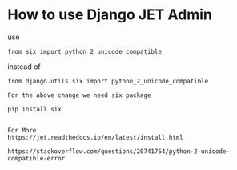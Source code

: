 # How to use Django JET Admin


use 
```
from six import python_2_unicode_compatible 
```
instead of 
```
from django.utils.six import python_2_unicode_compatible
```

```
For the above change we need six package

pip install six

```


```

For More 
https://jet.readthedocs.io/en/latest/install.html

https://stackoverflow.com/questions/20741754/python-2-unicode-compatible-error
```
